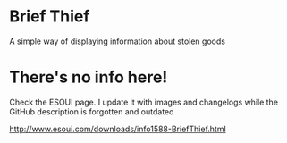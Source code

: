 # Brief Thief
A simple way of displaying information about stolen goods

 # There's no info here!
Check the ESOUI page. I update it with images and changelogs while the GitHub description is forgotten and outdated

http://www.esoui.com/downloads/info1588-BriefThief.html
